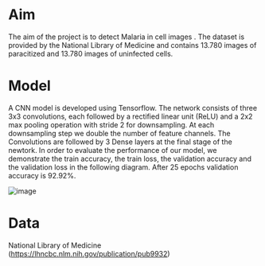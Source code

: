 # Aim 
The aim of the project is to detect Malaria in cell images . The dataset is provided by the National Library of Medicine and contains 13.780 images of paracitized and 13.780 images 
of uninfected cells.


# Model 
A CNN model is developed using Tensorflow. The network consists of three 3x3 convolutions, each followed by a rectified linear unit (ReLU) and a 2x2 max pooling operation with 
stride 2 for downsampling. At each downsampling step we double the number of feature channels. The Convolutions are followed by 3 Dense layers at the final stage of the newtork. In order to evaluate the performance of our model, we demonstrate the train accuracy, the train loss,
the validation accuracy and the validation loss in the following diagram. After 25 epochs validation accuracy is 92.92%.


![image](https://user-images.githubusercontent.com/43147324/88307797-029be580-cd15-11ea-8fa3-42168d884612.png)




# Data
 National Library of Medicine
 (https://lhncbc.nlm.nih.gov/publication/pub9932)
